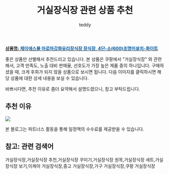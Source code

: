 ﻿---
layout: post
title:  "거실장식장 관련 상품 추천"
author: teddy
categories: [ 가구/인테리어 ]
tags: [거실장식장,거실장식장 추천,거실장식장 꾸미기,거실장식장 원목,거실장식장 세트,거실장식장 보기,이케아 거실장식장,중고 거실장식장,가구 거실장식장,쿠팡 거실장식장]
image: https://static.coupangcdn.com/image/vendor_inventory/images/2018/02/27/21/2/3d2b1ffe-a9de-4b99-8506-c4f6c62db09f.jpg 
description: "쿠팡에서 거실장식장 관련 상품으로 가장 고객 선호도가 높은 제품 중 하나입니다."
---

<a href="https://link.coupang.com/re/AFFSDP?lptag=AF3256674&pageKey=67736969&itemId=226446116&vendorItemId=3550701282&traceid=V0-153-0eacdbc0af6d9f3f"><b>상품명: <font color='#01579B'>제이에스몰 아로마강화유리장식장 장식장, 4단-소(600)조명미설치-화이트</font></b></a>

좋은 상품만 선별해서 추천드리고 있습니다.
본 상품은 쿠팡에서 "거실장식장" 와 관련해서, 고객 만족도, 노출 대비 판매율, 선호도가 가장 높은 제품 중의 하나입니다.
구매하셨을 때, 크게 후회가 되지 않을 상품으로 보시면 됩니다. 
다음 이미지를 클릭하시면 해당 상품에 대한 상세 내용을 보실 수 있습니다.

바쁘시다면, 추천 이유로 좀더 요약해서 설명드렸으니, 참고 부탁드립니다.

## 추천 이유 

<a href="https://link.coupang.com/re/AFFSDP?lptag=AF3256674&pageKey=67736969&itemId=226446116&vendorItemId=3550701282&traceid=V0-153-0eacdbc0af6d9f3f"><img src="https://thumbnail7.coupangcdn.com/thumbnails/remote/q89/image/vendor_inventory/5b7a/7a60afacd909549573ada45ca1211d27f21b461abf6838321d43b288c835.jpg"></a> 

본 블로그는 파트너스 활동을 통해 일정액의 수수료를 제공받을 수 있습니다.

## 참고: 관련 검색어    
거실장식장,거실장식장 추천,거실장식장 꾸미기,거실장식장 원목,거실장식장 세트,거실장식장 보기,이케아 거실장식장,중고 거실장식장,가구 거실장식장,쿠팡 거실장식장